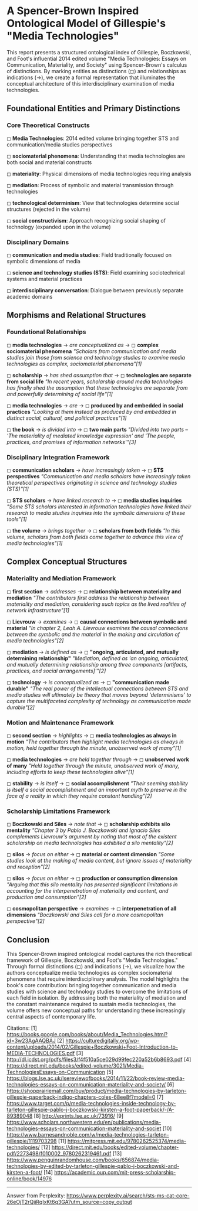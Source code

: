 # A Spencer-Brown Inspired Ontological Model of Gillespie's "Media Technologies"

This report presents a structured ontological index of Gillespie, Boczkowski, and Foot's influential 2014 edited volume "Media Technologies: Essays on Communication, Materiality, and Society" using Spencer-Brown's calculus of distinctions. By marking entities as distinctions (◻) and relationships as indications (→), we create a formal representation that illuminates the conceptual architecture of this interdisciplinary examination of media technologies.

## Foundational Entities and Primary Distinctions

### Core Theoretical Constructs

◻ **Media Technologies**: 2014 edited volume bringing together STS and communication/media studies perspectives

◻ **sociomaterial phenomena**: Understanding that media technologies are both social and material constructs

◻ **materiality**: Physical dimensions of media technologies requiring analysis

◻ **mediation**: Process of symbolic and material transmission through technologies

◻ **technological determinism**: View that technologies determine social structures (rejected in the volume)

◻ **social constructivism**: Approach recognizing social shaping of technology (expanded upon in the volume)

### Disciplinary Domains

◻ **communication and media studies**: Field traditionally focused on symbolic dimensions of media

◻ **science and technology studies (STS)**: Field examining sociotechnical systems and material practices

◻ **interdisciplinary conversation**: Dialogue between previously separate academic domains

## Morphisms and Relational Structures

### Foundational Relationships

◻ **media technologies** → *are conceptualized as* → ◻ **complex sociomaterial phenomena**
   *"Scholars from communication and media studies join those from science and technology studies to examine media technologies as complex, sociomaterial phenomena"[1]*

◻ **scholarship** → *has shed assumption that* → ◻ **technologies are separate from social life**
   *"In recent years, scholarship around media technologies has finally shed the assumption that these technologies are separate from and powerfully determining of social life"[1]*

◻ **media technologies** → *are* → ◻ **produced by and embedded in social practices**
   *"Looking at them instead as produced by and embedded in distinct social, cultural, and political practices"[1]*

◻ **the book** → *is divided into* → ◻ **two main parts**
   *"Divided into two parts – 'The materiality of mediated knowledge expression' and 'The people, practices, and promises of information networks'"[3]*

### Disciplinary Integration Framework

◻ **communication scholars** → *have increasingly taken* → ◻ **STS perspectives**
   *"Communication and media scholars have increasingly taken theoretical perspectives originating in science and technology studies (STS)"[1]*

◻ **STS scholars** → *have linked research to* → ◻ **media studies inquiries**
   *"Some STS scholars interested in information technologies have linked their research to media studies inquiries into the symbolic dimensions of these tools"[1]*

◻ **the volume** → *brings together* → ◻ **scholars from both fields**
   *"In this volume, scholars from both fields come together to advance this view of media technologies"[1]*

## Complex Conceptual Structures

### Materiality and Mediation Framework

◻ **first section** → *addresses* → ◻ **relationship between materiality and mediation**
   *"The contributors first address the relationship between materiality and mediation, considering such topics as the lived realities of network infrastructure"[1]*

◻ **Lievrouw** → *examines* → ◻ **causal connections between symbolic and material**
   *"In chapter 2, Leah A. Lievrouw examines the causal connections between the symbolic and the material in the making and circulation of media technologies"[2]*

◻ **mediation** → *is defined as* → ◻ **"ongoing, articulated, and mutually determining relationship"**
   *"Mediation, defined as 'an ongoing, articulated, and mutually determining relationship among three components [artifacts, practices, and social arrangements]'"[2]*

◻ **technology** → *is conceptualized as* → ◻ **"communication made durable"**
   *"The real power of the intellectual connections between STS and media studies will ultimately be theory that moves beyond 'determinisms' to capture the multifaceted complexity of technology as communication made durable"[2]*

### Motion and Maintenance Framework

◻ **second section** → *highlights* → ◻ **media technologies as always in motion**
   *"The contributors then highlight media technologies as always in motion, held together through the minute, unobserved work of many"[1]*

◻ **media technologies** → *are held together through* → ◻ **unobserved work of many**
   *"Held together through the minute, unobserved work of many, including efforts to keep these technologies alive"[1]*

◻ **stability** → *is itself* → ◻ **social accomplishment**
   *"Their seeming stability is itself a social accomplishment and an important myth to preserve in the face of a reality in which they require constant handling"[2]*

### Scholarship Limitations Framework

◻ **Boczkowski and Siles** → *note that* → ◻ **scholarship exhibits silo mentality**
   *"Chapter 3 by Pablo J. Boczkowski and Ignacio Siles complements Lievrouw's argument by noting that most of the existent scholarship on media technologies has exhibited a silo mentality"[2]*

◻ **silos** → *focus on either* → ◻ **material or content dimension**
   *"Some studies look at the making of media content, but ignore issues of materiality and reception"[2]*

◻ **silos** → *focus on either* → ◻ **production or consumption dimension**
   *"Arguing that this silo mentality has presented significant limitations in accounting for the interpenetration of materiality and content, and production and consumption"[2]*

◻ **cosmopolitan perspective** → *examines* → ◻ **interpenetration of all dimensions**
   *"Boczkowski and Siles call for a more cosmopolitan perspective"[2]*

## Conclusion

This Spencer-Brown inspired ontological model captures the rich theoretical framework of Gillespie, Boczkowski, and Foot's "Media Technologies." Through formal distinctions (◻) and indications (→), we visualize how the authors conceptualize media technologies as complex sociomaterial phenomena that require interdisciplinary analysis. The model highlights the book's core contribution: bringing together communication and media studies with science and technology studies to overcome the limitations of each field in isolation. By addressing both the materiality of mediation and the constant maintenance required to sustain media technologies, the volume offers new conceptual paths for understanding these increasingly central aspects of contemporary life.

Citations:
[1] https://books.google.com/books/about/Media_Technologies.html?id=3w23AgAAQBAJ
[2] https://culturedigitally.org/wp-content/uploads/2014/02/Gillespie+Boczkowski+Foot-Introduction-to-MEDIA-TECHNOLOGIES.pdf
[3] http://dl.icdst.org/pdfs/files3/f4f510a5ce029d99fec220a52b6b8693.pdf
[4] https://direct.mit.edu/books/edited-volume/3021/Media-TechnologiesEssays-on-Communication
[5] https://blogs.lse.ac.uk/lsereviewofbooks/2014/11/22/book-review-media-technologies-essays-on-communication-materiality-and-society/
[6] https://shopprairiemall.com/buy/product/media-technologies-by-tarleton-gillespie-paperback-indigo-chapters-coles-68ee8f?model=0
[7] https://www.target.com/p/media-technologies-inside-technology-by-tarleton-gillespie-pablo-j-boczkowski-kirsten-a-foot-paperback/-/A-89389048
[8] http://eprints.lse.ac.uk/73916/
[9] https://www.scholars.northwestern.edu/en/publications/media-technologies-essays-on-communication-materiality-and-societ
[10] https://www.barnesandnoble.com/w/media-technologies-tarleton-gillespie/1119703298
[11] https://mitpress.mit.edu/9780262525374/media-technologies/
[12] https://direct.mit.edu/books/edited-volume/chapter-pdf/2273498/f010002_9780262319461.pdf
[13] https://www.penguinrandomhouse.com/books/656874/media-technologies-by-edited-by-tarleton-gillespie-pablo-j-boczkowski-and-kirsten-a-foot/
[14] https://academic.oup.com/mit-press-scholarship-online/book/14976

---
Answer from Perplexity: https://www.perplexity.ai/search/sts-ms-cat-core-26eOjT2rQjiRqIxKt6q3GA?utm_source=copy_output